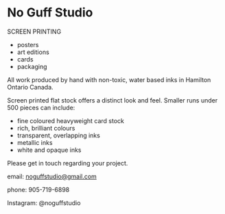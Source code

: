 # No Guff Studio
SCREEN PRINTING

- posters
- art editions
- cards
- packaging

All work produced by hand with non-toxic, water based inks in Hamilton Ontario Canada.

Screen printed flat stock offers a distinct look and feel.
Smaller runs under 500 pieces can include:
- fine coloured heavyweight card stock
- rich, brilliant colours 
- transparent, overlapping inks
- metallic inks
- white and opaque inks

Please get in touch regarding your project.

email: noguffstudio@gmail.com

phone: 905-719-6898

Instagram: @noguffstudio


